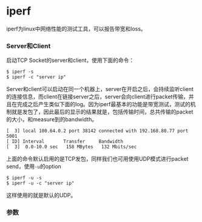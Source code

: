 # iperf
iperf为linux中网络性能的测试工具，可以报告带宽和loss。

### Server和Client
启动TCP Socket的server和client，使用下面的命令：
```
$ iperf -s
$ iperf -c "server ip"
```
Server和client可以启动在同一个机器上，server在开启之后，会持续监听client的连接信息，而client在链接server之后，server会向client进行packet传输，并且在完成之后产生类似下面的log。因为iperf最基本的功能是带宽测试，测试的机制就是发包了，因此最后的显示的结果就是，包括传输时间，总共传输的packet的大小，和measure到的bandwidth。
```
[  3] local 100.64.0.2 port 38142 connected with 192.168.80.77 port 5001
[ ID] Interval       Transfer     Bandwidth
[  3]  0.0-10.0 sec   158 MBytes   132 Mbits/sec
```
上面的命令默认启用的是TCP发包，同样我们也可用使用UDP模式进行packet send，使用`-u`的option
```
$ iperf -u -s
$ iperf -u -c "server ip"
```
这样使用的就是默认的UDP。

### 参数
